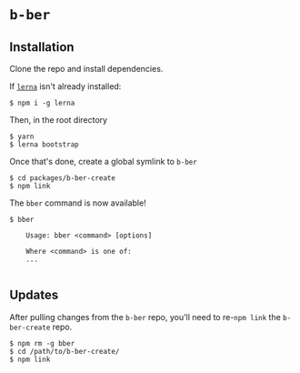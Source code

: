 # `b-ber`


## Installation

Clone the repo and install dependencies.

If [`lerna`](https://github.com/lerna/lerna/) isn't already installed:

```console
$ npm i -g lerna
```

Then, in the root directory

```console
$ yarn 
$ lerna bootstrap
```

Once that's done, create a global symlink to `b-ber` 

```console
$ cd packages/b-ber-create 
$ npm link
```

The `bber` command is now available!

```console
$ bber

    Usage: bber <command> [options]

    Where <command> is one of:
    ...
    
```

## Updates

After pulling changes from the `b-ber` repo, you'll need to re-`npm link` the `b-ber-create` repo.

```console
$ npm rm -g bber
$ cd /path/to/b-ber-create/
$ npm link
```
